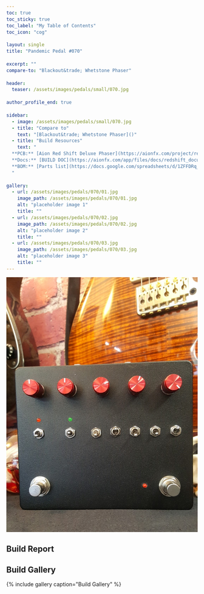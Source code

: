 ```yaml
---
toc: true
toc_sticky: true
toc_label: "My Table of Contents"
toc_icon: "cog"

layout: single
title: "Pandemic Pedal #070"

excerpt: ""
compare-to: "Blackout&trade; Whetstone Phaser"

header:
  teaser: /assets/images/pedals/small/070.jpg

author_profile_end: true

sidebar:
  - image: /assets/images/pedals/small/070.jpg
  - title: "Compare to"
    text: "[Blackout&trade; Whetstone Phaser]()"
  - title: "Build Resources"
    text: "
  **PCB:** [Aion Red Shift Deluxe Phaser](https://aionfx.com/project/redshift-deluxe-phaser/)<br>
  **Docs:** [BUILD DOC](https://aionfx.com/app/files/docs/redshift_documentation.pdf)<br>
  **BOM:** [Parts list](https://docs.google.com/spreadsheets/d/1ZFFDRq_SHd-ogSR3lunFUeKsHhPbk1SHvO9mdalFxKw/edit?usp=sharing)
  "

gallery:
  - url: /assets/images/pedals/070/01.jpg
    image_path: /assets/images/pedals/070/01.jpg
    alt: "placeholder image 1"
    title: ""
  - url: /assets/images/pedals/070/02.jpg
    image_path: /assets/images/pedals/070/02.jpg
    alt: "placeholder image 2"
    title: ""
  - url: /assets/images/pedals/070/03.jpg
    image_path: /assets/images/pedals/070/03.jpg
    alt: "placeholder image 3"
    title: ""
---
```


[![header](/assets/images/pedals/070.jpg)](/assets/images/pedals/070.jpg)

## Build Report ##



## Build Gallery ##

{% include gallery caption="Build Gallery" %}